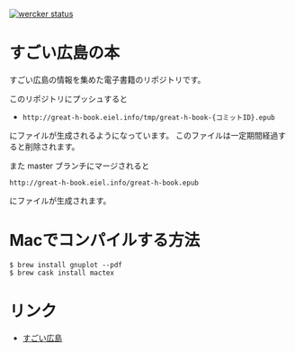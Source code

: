 [![wercker status](https://app.wercker.com/status/f52d887427c961584ec21f6cc0a6d921/m "wercker status")](https://app.wercker.com/project/bykey/f52d887427c961584ec21f6cc0a6d921)

# すごい広島の本

すごい広島の情報を集めた電子書籍のリポジトリです。

このリポジトリにプッシュすると

* `http://great-h-book.eiel.info/tmp/great-h-book-{コミットID}.epub`

にファイルが生成されるようになっています。
このファイルは一定期間経過すると削除されます。

また master ブランチにマージされると

`http://great-h-book.eiel.info/great-h-book.epub`

にファイルが生成されます。

# Macでコンパイルする方法

```
$ brew install gnuplot --pdf
$ brew cask install mactex
```

# リンク

* [すごい広島](http://great-h.github.io/)
